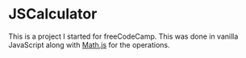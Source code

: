 # JSCalculator

This is a project I started for freeCodeCamp. This was done in vanilla JavaScript along with [Math.js](http://mathjs.org/) for the operations.
